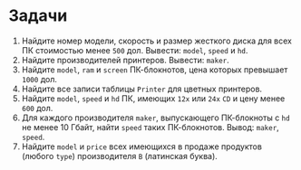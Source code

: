 # Задачи

1. Найдите номер модели, скорость и размер жесткого диска для всех ПК стоимостью менее `500` дол. Вывести: `model`, `speed` и `hd`.
2. Найдите производителей принтеров. Вывести: `maker`.
3. Найдите `model`, `ram` и `screen` ПК-блокнотов, цена которых превышает `1000` дол.
4. Найдите все записи таблицы `Printer` для цветных принтеров.
5. Найдите `model`, `speed` и `hd` ПК, имеющих `12x` или `24x` `CD` и цену менее `600` дол.
6. Для каждого производителя `maker`, выпускающего ПК-блокноты c `hd` не менее 10 Гбайт, найти `speed` таких ПК-блокнотов. Вывод: `maker`, `speed`.
7. Найдите `model` и `price` всех имеющихся в продаже продуктов (любого `type`) производителя `B` (латинская буква).